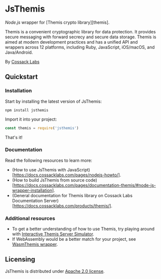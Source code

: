 # JsThemis

_Node.js_ wrapper for [Themis crypto library][themis].

Themis is a convenient cryptographic library for data protection.
It provides secure messaging with forward secrecy and secure data storage.
Themis is aimed at modern development practices and has a unified API
and wrappers across 12 platforms, including Ruby, JavaScript, iOS/macOS, and Java/Android.

By [Cossack Labs](https://www.cossacklabs.com/themis/)

## Quickstart

### Installation

Start by installing the latest version of JsThemis:

```
npm install jsthemis
```

Import it into your project:

```javascript
const themis = require('jsthemis')
```

That's it!

### Documentation

Read the following resources to learn more:

  - (How to use JsThemis with JavaScript)[https://docs.cossacklabs.com/pages/nodejs-howto/].
  - (How to build JsThemis from source code)[https://docs.cossacklabs.com/pages/documentation-themis/#node-js-wrapper-installation].
  - (General documentation for Themis library on Cossack Labs Documentation Server)[https://docs.cossacklabs.com/products/themis/].

### Additional resources  
  - To get a better understanding of how to use Themis, try playing around with [Interactive Themis Server Simulator](https://docs.cossacklabs.com/simulator/interactive/).
  - If WebAssembly would be a better match for your project, see [WasmThemis wrapper](https://github.com/cossacklabs/themis/tree/master/src/wrappers/themis/wasm).

## Licensing

JsThemis is distributed under [Apache 2.0 license](https://www.apache.org/licenses/LICENSE-2.0).

